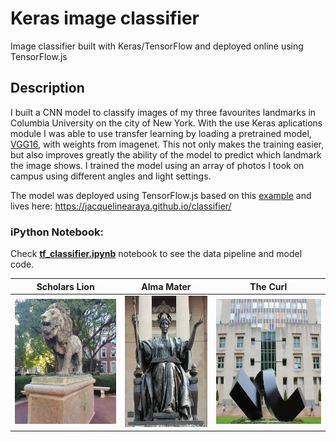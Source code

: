 # Keras image classifier

Image classifier built with Keras/TensorFlow and deployed online using TensorFlow.js

## Description

I built a CNN model to classify images of my three favourites landmarks in Columbia University on the city of New York. With the use Keras aplications module I was 
able to use transfer learning by loading a pretrained model, [VGG16](https://neurohive.io/en/popular-networks/vgg16/), with weights from imagenet. This not only makes the training easier, but also improves greatly the
ability of the model to predict which landmark the image shows. I trained the model using an array of photos I took on campus using different angles and light settings.

The model was deployed using TensorFlow.js based on this [example](https://github.com/tensorflow/tfjs-examples/tree/master/mobilenet) and lives here: https://jacquelinearaya.github.io/classifier/

### iPython Notebook:

Check [**tf_classifier.ipynb**](https://github.com/jacquelinearaya/jacquelinearaya.github.io/blob/master/classifier/model_code/tf_classifier.ipynb) notebook to see the data pipeline and model code.


Scholars Lion                    |    Alma Mater            | The Curl
:----------------------:|:------------------------:|:-----------:
 <img src="/lion.jpg" width="200" height="200"/></img>|<img src="/almamater.jpg" width="165" height="210" /></img>|<img src="/curl.jpg" width="220" height="200"/></img>
